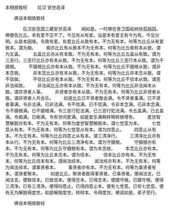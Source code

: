   本相猗致经
　　后汉 安世高译




　　佛说本相猗致经

　　　　后汉安息国三藏安世高译
　　闻如是。一时佛在舍卫国祇树给孤独园。佛便告比丘。本有爱不见不了。今见有从有爱。设是本有爱无有今为有。今见分明。从是本因缘。令致有爱。有爱比丘从致有本。不为无有本。何等为比丘从有爱致本。谓为痴。
　　痴亦比丘有从致本不为无有本。何等为比丘痴有本从致。谓为五盖。
　　五盖比丘亦从有本致。不为无有本。何等为比丘五盖从有致。谓为三恶行。三恶行比丘亦有本从致。不为无有本。何等为比丘三恶行本从致。谓为不摄根。
　　不摄根比丘亦有本从致。不为无有本。何等为比丘不摄根从致。谓非本念故。
　　非本念比丘亦有本从致。不为无有本。何等为比丘非本念从致。谓不信故。
　　不信比丘亦有本从致。不为无有本。何等为比丘不信本从致。谓恶非法闻故。
　　非法闻比丘亦有本从致。不为无有本。何等为比丘非法闻本从致。谓非贤者人事。
　　非贤者亦有本从致。不为无有本。何等为比丘非贤者从致。谓非贤者人共会乐。
　　如是比丘已不贤者聚会满。令不贤者事满。已不贤者事满。令非法满。已非法满。令不信满。已不信满。令非本念满。已非本念满。令不摄根满。已不摄根满。令三恶行犯法满。已三恶行犯法满。令五盖满。已五盖满。令痴满。已痴满。令有世间爱满。如是爱乐满稍转稍转猗增有。
　　度世智慧解脱亦有本。不为无有本。何等为度世智慧解脱本。谓七觉意为本。
　　七觉意从有本。不为无有本。何等为七觉意从有本。谓为四意止。
　　四意止从有本。不为无有本。何等为比丘四意止从有本。谓三清净行。
　　三清净比丘亦有本从行。不为无有本。何等为比丘三清净有本。谓为守摄根。
　　守摄根亦有本。不为无有本。何等为比丘守摄根有本。谓为本念故。
　　本念比丘亦有本。不为无有本。何等为比丘本念本。谓为信本。
　　信本比丘亦有本。不为无有本。何等为比丘信本有本。谓闻法经本。
　　闻法经亦有本。不为无有本。何等为闻法经本。谓事贤者本。
　　事贤者亦有本。不为无有本。何等为事贤者有本。谓贤者聚本。
　　如是比丘。聚贤者能得事贤者。已事贤者。便闻法言。已闻法言。便致信本。已致信本。便得念本。已得念本。便摄守根。已摄守根。便得三清净。已有三清净。便得四意止。已得四意止本。便有七觉意。已有七觉意。便有无为解脱得度世。如是解脱度世。转转本。令得度世。佛说如是。弟子受行。

　　佛说本相猗致经


